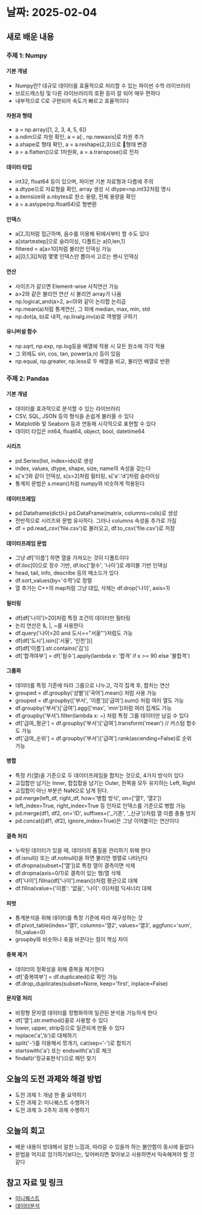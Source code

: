 # 날짜: 2025-02-04

## 새로 배운 내용

### 주제 1: Numpy
#### 기본 개념
- Numpy란? 대규모 데이터를 효율적으로 처리할 수 있는 파이썬 수학 라이브러리
- 브로드캐스팅 및 다른 라이브러리의 호환 등이 잘 되어 매우 편하다
- 내부적으로 C로 구현되어 속도가 빠르고 효율적이다
#### 차원과 형태
- a = np.array([1, 2, 3, 4, 5, 6])
- a.ndim으로 차원 확인, a = a[:, np.newaxis]로 차원 추가
- a.shape로 형태 확인, a = a.reshape(2,3)으로 형태 변경
- a = a.flatten()으로 1차원화, a = a.transpose()로 전치
#### 데이터 타입
- int32, float64 등이 있으며, 파이썬 기본 자료형과 다름에 주의
- a.dtype으로 자료형을 확인, array 생성 시 dtype=np.int32처럼 명시
- a.itemsize와 a.nbytes로 원소 용량, 전체 용량을 확인
- a = a.astype(np.float64)로 형변환
#### 인덱스
- a[2,3]처럼 접근하며, 음수를 이용해 뒤에서부터 할 수도 있다
- a[start:end:step]으로 슬라이싱, 디폴트는 a[0,len,1]
- filtered = a[a>10]처럼 불리언 인덱싱 가능
- a[[0,1,3]]처럼 몇몇 인덱스만 뽑아서 고르는 팬시 인덱싱
#### 연산
- 사이즈가 같으면 Element-wise 사칙연산 가능
- a>2와 같은 불리언 연산 시 불리언 array가 나옴
- np.logical_and(a>2, a<0)와 같이 논리합 논리곱
- np.mean(a)처럼 통계연산, 그 외에 median, max, min, std
- np.dot(a, b)로 내적, np.linalg.inv(a)로 역행렬 구하기
#### 유니버설 함수
- np.sqrt, np.exp, np.log등을 배열에 적용 시 모든 원소에 각각 적용
- 그 외에도 sin, cos, tan, power(a,n) 등이 있음
- np.equal, np.greater, np.less로 두 배열을 비교, 불리언 배열로 반환

### 주제 2: Pandas
#### 기본 개념
- 데이터를 효과적으로 분석할 수 있는 라이브러리
- CSV, SQL, JSON 등의 형식을 손쉽게 불러올 수 있다
- Matplotlib 및 Seaborn 등과 연동해 시각적으로 표현할 수 있다
- 데이터 타입은 int64, float64, object, bool, datetime64
#### 시리즈
- pd.Series(list, index=ids)로 생성
- index, values, dtype, shape, size, name의 속성을 갖는다
- s['x']와 같이 인덱싱, s[s>2]처럼 필터링, s['a':'d']처럼 슬라이싱
- 통계치 문법은 s.mean()처럼 numpy와 비슷하게 적용된다
#### 데이터프레임
- pd.Dataframe(dict)나 pd.DataFrame(matrix, columns=cols)로 생성
- 전반적으로 시리즈와 문법 유사하다. 그러나 columns 속성을 추가로 가짐
- df = pd.read_csv('file.csv')로 불러오고, df.to_csv('file.csv')로 저장
#### 데이터프레임 문법
- 그냥 df['이름'] 하면 열을 가져오는 것이 디폴트이다
- df.iloc[0]으로 정수 기반, df.loc['철수', '나이']로 레이블 기반 인덱싱
- head, tail, info, describe 등의 메소드가 있다
- df.sort_values(by='수학')로 정렬
- 열 추가는 C++의 map처럼 그냥 대입, 삭제는 df.drop('나이', axis=1)
#### 필터링
- df[df['나이']>20]처럼 특정 조건의 데이터만 필터링
- 논리 연산은 &, |, ~를 사용한다
- df.query('나이>20 and 도시=="서울"')처럼도 가능
- df[df['도시'].isin(['서울', '인천'])]
- df[df['이름'].str.contains('김')]
- df['합격여부'] = df['점수'].apply(lambda x: '합격' if x >= 90 else '불합격')
#### 그룹화
- 데이터를 특정 기준에 따라 그룹으로 나누고, 각각 집계 후, 합치는 연산
- grouped = df.groupby('성별')['국어'].mean() 처럼 사용 가능
- grouped = df.groupby(['부서', '이름'])['급여'].sum() 처럼 여러 열도 가능
- df.groupby('부서')['급여'].agg(['max', 'min'])처럼 여러 집계도 가능
- df.groupby('부서').filter(lambda x: ~) 처럼 특정 그룹 데이터만 남길 수 있다
- df['급여_평균'] = df.groupby('부서')['급여'].transform('mean') // 커스텀 함수도 가능
- df['급여_순위'] = df.groupby('부서')['급여'].rank(ascending=False)로 순위 가능
#### 병합
- 특정 키(열)을 기준으로 두 데이터프레임을 합치는 것으로, 4가지 방식이 있다
- 교집합만 남기는 Inner, 합집합을 남기는 Outer, 한쪽을 모두 유지하는 Left, Right
- 교집합이 아닌 부분은 NaN으로 남게 된다.
- pd.merge(left_df, right_df, how='병합 방식', on=['열1', '열2'])
- left_index=True, right_index=True 등 인자로 인덱스를 기준으로 병합 가능
- pd.merge(df1, df2, on='ID', suffixes=('_기존', '_신규'))처럼 열 이름 충돌 방지
- pd.concat([df1, df2], ignore_index=True)은 그냥 이어붙이는 연산이다
#### 결측 처리
- 누락된 데이터가 있을 때, 데이터의 품질을 관리하기 위해 한다
- df.isnull() 또는 df.notnull()을 하면 불리언 행렬로 나타난다
- df.dropna(subset=['열'])로 특정 열이 결측이면 삭제
- df.dropna(axis=0/1)로 결측이 있는 행/열 삭제
- df['나이'].fillna(df['나이'].mean())처럼 평균으로 대체
- df.fillna(value={'이름': '없음', '나이': 0})처럼 딕셔너리 대체
#### 피벗
- 통계분석을 위해 데이터를 특정 기준에 따라 재구성하는 것
- df.pivot_table(index='열1', columns='열2', values='열3', aggfunc='sum', fill_value=0)
- groupby와 비슷하나 축을 바꾼다는 점이 핵심 차이
#### 중복 제거
- 데이터의 정확성을 위해 중복을 제거한다
- df['중복여부'] = df.duplicated()로 확인 가능
- df.drop_duplicates(subset=None, keep='first', inplace=False)
#### 문자열 처리
- 비정형 문자열 데이터를 정형화하여 일관된 분석을 가능하게 한다
- df['열'].str.method()꼴로 사용할 수 있다
- lower, upper, strip등으로 일관되게 만들 수 있다
- replace('a','b')로 대체하기
- split('-')를 이용해서 쪼개기, cat(sep='-')로 합치기
- startswith('a') 또는 endswith('a')로 체크
- findall(r'정규표현식')으로 패턴 찾기

## 오늘의 도전 과제와 해결 방법
- 도전 과제 1: 개념 한 줄 요약하기
- 도전 과제 2: 미니퀘스트 수행하기
- 도전 과제 3: 2주차 과제 수행하기

## 오늘의 회고
- 배운 내용이 방대해서 알찬 느낌과, 따라갈 수 있을까 하는 불안함이 동시에 들었다
- 문법을 억지로 암기하기보다는, 잊어버리면 찾아보고 사용하면서 익숙해져야 할 것 같다

## 참고 자료 및 링크
- [미니퀘스트](https://colab.research.google.com/drive/1x6bI5wfP6xEHg9H-2uNNdF_B5xwvhbqC?usp=drive_link)
- [데이터분석](https://colab.research.google.com/drive/1oiLrkxQm-4U_eurg-vTcPW4ab4FfwH39?usp=drive_link)
